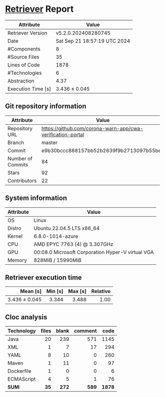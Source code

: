 # [Retriever](https://github.com/PalladioSimulator/Palladio-ReverseEngineering-Retriever) Report
| Attribute          | Value |
| ------------------ | ----- |
| Retriever Version  | v5.2.0.202408280745 |
| Date               | Sat Sep 21 18:57:19 UTC 2024 |
| #Components        | 8 |
| #Source Files      | 35 |
| Lines of Code      | 1878 |
| #Technologies      | 6 |
| Abstraction        | 4.37 |
| Execution Time [s] | 3.436 ± 0.045  |

## Git repository information
|      Attribute    | Value |
| ----------------- | ----- |
| Repository URL    | https://github.com/corona-warn-app/cwa-verification-portal |
| Branch            | master |
| Commit            | e9b30bccc888157bb52b2639f9b2713097b55beb |
| Number of Commits | 84 |
| Stars             | 92 |
| Contributors      | 22 |


## System information
| Attribute | Value |
| --------- | ----- |
| OS | Linux  |
| Distro | Ubuntu 22.04.5 LTS x86_64  |
| Kernel | 6.8.0-1014-azure  |
| CPU | AMD EPYC 7763 (4) @ 3.307GHz  |
| GPU | 00:08.0 Microsoft Corporation Hyper-V virtual VGA  |
| Memory | 828MiB / 15990MiB  |

## Retriever execution time
| Mean [s] | Min [s] | Max [s] | Relative |
|---:|---:|---:|---:|
| 3.436 ± 0.045 | 3.344 | 3.488 | 1.00 |

## Cloc analysis

<!-- github.com/AlDanial/cloc v 1.90  T=0.12 s (412.3 files/s, 30374.3 lines/s) -->

|Technology|files|blank|comment|code|
|:-------|-------:|-------:|-------:|-------:|
|Java|20|239|571|1145|
|XML|1|7|17|294|
|YAML|8|10|0|260|
|Maven|1|11|0|97|
|Dockerfile|1|0|0|6|
|ECMAScript|4|5|1|76|
|**SUM:**|**35**|**272**|**589**|**1878**|
